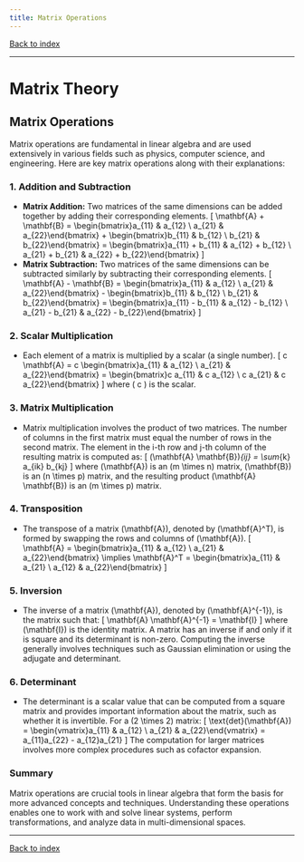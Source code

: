 ```yaml
---
title: Matrix Operations
---
```


[Back to index](index.html)

---
# Matrix Theory
## Matrix Operations

Matrix operations are fundamental in linear algebra and are used extensively in various fields such as physics, computer science, and engineering. Here are key matrix operations along with their explanations:

### 1. Addition and Subtraction
- **Matrix Addition:** Two matrices of the same dimensions can be added together by adding their corresponding elements. 
  \[
  \mathbf{A} + \mathbf{B} = \begin{bmatrix}a_{11} & a_{12} \\ a_{21} & a_{22}\end{bmatrix} + \begin{bmatrix}b_{11} & b_{12} \\ b_{21} & b_{22}\end{bmatrix} = \begin{bmatrix}a_{11} + b_{11} & a_{12} + b_{12} \\ a_{21} + b_{21} & a_{22} + b_{22}\end{bmatrix}
  \]
- **Matrix Subtraction:** Two matrices of the same dimensions can be subtracted similarly by subtracting their corresponding elements.
  \[
  \mathbf{A} - \mathbf{B} = \begin{bmatrix}a_{11} & a_{12} \\ a_{21} & a_{22}\end{bmatrix} - \begin{bmatrix}b_{11} & b_{12} \\ b_{21} & b_{22}\end{bmatrix} = \begin{bmatrix}a_{11} - b_{11} & a_{12} - b_{12} \\ a_{21} - b_{21} & a_{22} - b_{22}\end{bmatrix}
  \]

### 2. Scalar Multiplication
- Each element of a matrix is multiplied by a scalar (a single number).
  \[
  c \mathbf{A} = c \begin{bmatrix}a_{11} & a_{12} \\ a_{21} & a_{22}\end{bmatrix} = \begin{bmatrix}c a_{11} & c a_{12} \\ c a_{21} & c a_{22}\end{bmatrix}
  \]
  where \( c \) is the scalar.

### 3. Matrix Multiplication
- Matrix multiplication involves the product of two matrices. The number of columns in the first matrix must equal the number of rows in the second matrix. The element in the i-th row and j-th column of the resulting matrix is computed as:
  \[
  (\mathbf{A} \mathbf{B})_{ij} = \sum_{k} a_{ik} b_{kj}
  \]
  where \(\mathbf{A}\) is an \(m \times n\) matrix, \(\mathbf{B}\) is an \(n \times p\) matrix, and the resulting product \(\mathbf{A} \mathbf{B}\) is an \(m \times p\) matrix.

### 4. Transposition
- The transpose of a matrix \(\mathbf{A}\), denoted by \(\mathbf{A}^T\), is formed by swapping the rows and columns of \(\mathbf{A}\).
  \[
  \mathbf{A} = \begin{bmatrix}a_{11} & a_{12} \\ a_{21} & a_{22}\end{bmatrix} \implies \mathbf{A}^T = \begin{bmatrix}a_{11} & a_{21} \\ a_{12} & a_{22}\end{bmatrix}
  \]

### 5. Inversion
- The inverse of a matrix \(\mathbf{A}\), denoted by \(\mathbf{A}^{-1}\), is the matrix such that:
  \[
  \mathbf{A} \mathbf{A}^{-1} = \mathbf{I}
  \]
  where \(\mathbf{I}\) is the identity matrix. A matrix has an inverse if and only if it is square and its determinant is non-zero. Computing the inverse generally involves techniques such as Gaussian elimination or using the adjugate and determinant.

### 6. Determinant
- The determinant is a scalar value that can be computed from a square matrix and provides important information about the matrix, such as whether it is invertible. For a \(2 \times 2\) matrix:
  \[
  \text{det}(\mathbf{A}) = \begin{vmatrix}a_{11} & a_{12} \\ a_{21} & a_{22}\end{vmatrix} = a_{11}a_{22} - a_{12}a_{21}
  \]
  The computation for larger matrices involves more complex procedures such as cofactor expansion.

### Summary
Matrix operations are crucial tools in linear algebra that form the basis for more advanced concepts and techniques. Understanding these operations enables one to work with and solve linear systems, perform transformations, and analyze data in multi-dimensional spaces.

---
[Back to index](index.html)
